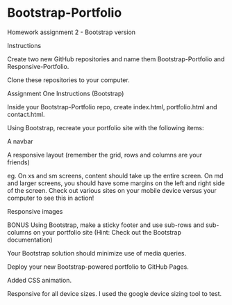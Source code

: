 # Bootstrap-Portfolio

Homework assignment 2 - Bootstrap version

Instructions

Create two new GitHub repositories and name them Bootstrap-Portfolio and Responsive-Portfolio.

Clone these repositories to your computer.

Assignment One Instructions (Bootstrap)

Inside your Bootstrap-Portfolio repo, create index.html, portfolio.html and contact.html.

Using Bootstrap, recreate your portfolio site with the following items:

A navbar

A responsive layout (remember the grid, rows and columns are your friends)

eg. On xs and sm screens, content should take up the entire screen. On md and larger screens, you should have some margins on the left and right side of the screen. Check out various sites on your mobile device versus your computer to see this in action!

Responsive images

BONUS
Using Bootstrap, make a sticky footer and use sub-rows and sub-columns on your portfolio site (Hint: Check out the Bootstrap documentation)

Your Bootstrap solution should minimize use of media queries.

Deploy your new Bootstrap-powered portfolio to GitHub Pages.

Added CSS animation.

Responsive for all device sizes. I used the google device sizing tool to test.
